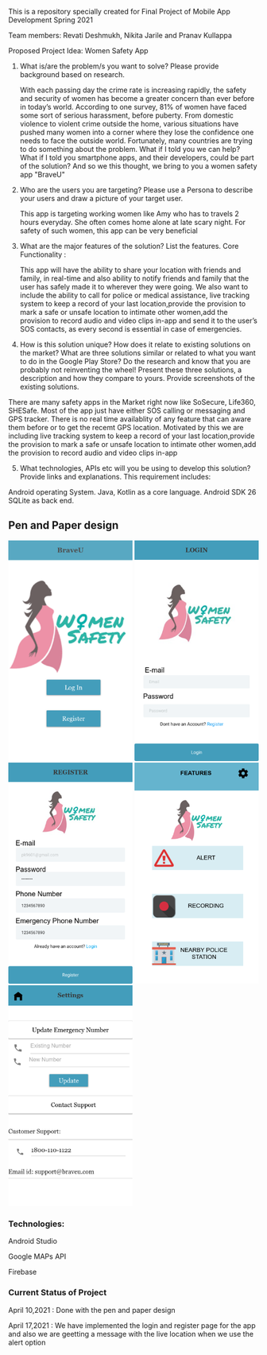 This is a repository specially created for Final Project of Mobile App Development Spring 2021

Team members: Revati Deshmukh, Nikita Jarile and Pranav Kullappa

Proposed Project Idea:  Women Safety App

1.	What is/are the problem/s you want to solve? Please provide background based on research. 

    With each passing day the crime rate is increasing rapidly, the safety and security of women has become a greater concern than ever before in today’s world. According to       one survey, 81% of women have faced some sort of serious harassment, before puberty. From domestic violence to violent crime outside the home, various situations have           pushed many women into a corner where they lose the confidence one needs to face the outside world. Fortunately, many countries are trying to do something about the             problem. What if I told you we can help? What if I told you smartphone apps, and their developers, could be part of the solution? And so we this thought, we bring to you a     women safety app "BraveU"

2.	Who are the users you are targeting? Please use a Persona to describe your users and draw a picture of your target user. 

    This app is targeting working women like Amy who has to travels 2 hours everyday. She often comes home alone at late scary night. For safety of such women, this app can be     very beneficial  

3.	What are the major features of the solution? List the features.
    Core Functionality :

    This app will have the ability to share your location with friends and family, in real-time and also ability to notify friends and family that the user has safely made it       to wherever they were going. We also want to include the ability to call for police or medical assistance, live tracking system to keep a record of your last                   location,provide the provision to mark a safe or unsafe location to intimate other women,add the provision to record audio and video clips in-app and send it to the user’s     SOS contacts, as every second is essential in case of emergencies.

4.	How is this solution unique? How does it relate to existing solutions on the market? What are three solutions similar or related to what you want to do in the Google Play Store? Do the research and know that you are probably not reinventing the wheel! Present these three solutions, a description and how they compare to yours. Provide screenshots of the existing solutions.

   There are many safety apps in the Market right now like SoSecure, Life360, SHESafe. Most of the app just have either SOS calling or messaging and GPS tracker. There is no      real time availablity of any feature that can aware them before or to get the recemt GPS location. Motivated by this we are including live tracking system to keep a record      of your last location,provide the provision to mark a safe or unsafe location to intimate other women,add the provision to record audio and video clips in-app

5.	What technologies, APIs etc will you be using to develop this solution? Provide links and explanations.
   This requirement includes:

   Android operating System.
   Java, Kotlin as a core language.
   Android SDK 26
   SQLite as back end.
  
  <h2>Pen and Paper design</h2>
  
  
  <img src="https://github.com/nikitajarile/MobileAppProject2021/blob/main/App%20Design%20Prototype/1-welcome_screen.png" width="250px" />
  
  <img src="https://github.com/nikitajarile/MobileAppProject2021/blob/main/App%20Design%20Prototype/2-Login.png" width="250px" />
  
  <img src="https://github.com/nikitajarile/MobileAppProject2021/blob/main/App%20Design%20Prototype/3-Register.png" width="250px" />
  
  <img src="https://github.com/nikitajarile/MobileAppProject2021/blob/main/App%20Design%20Prototype/4-FeatureScreen.png" width="250px" />
  
  <img src="https://github.com/nikitajarile/MobileAppProject2021/blob/main/App%20Design%20Prototype/5-Settings_screen.png" width="250px" />
  
   
   
   <h3>Technologies:</h3>
   
   Android Studio
   
   Google MAPs API
   
   Firebase

   <h3>Current Status of Project</h3>
   
   April 10,2021 : Done with the pen and paper design
   
   April 17,2021 : We have implemented the login and register page for the app and also we are geetting a message with the live location when we use the alert option
